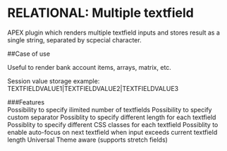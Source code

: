 # RELATIONAL: Multiple textfield

APEX plugin which renders multiple textfield inputs and stores result as a single string, separated by scpecial character.

##Case of use

Useful to render bank account items, arrays, matrix, etc.

Session value storage example: TEXTFIELDVALUE1|TEXTFIELDVALUE2|TEXTFIELDVALUE3 

###Features  
Possibility to specify ilimited number of textfields
Possibility to specify custom separator
Possiblity to specify different length for each textfield
Possiblity to specify different CSS classes for each textfield
Possiblity to enable auto-focus on next textfield when input exceeds current textfield length
Universal Theme aware (supports stretch fields)                        
